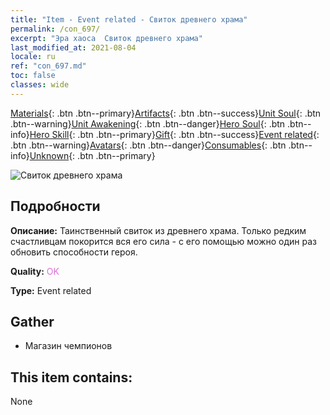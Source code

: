 ```yaml
---
title: "Item - Event related - Свиток древнего храма"
permalink: /con_697/
excerpt: "Эра хаоса  Свиток древнего храма"
last_modified_at: 2021-08-04
locale: ru
ref: "con_697.md"
toc: false
classes: wide
---
```

 [Materials](/ItemsRU/){: .btn .btn--primary}[Artifacts](/ItemsRU/Artifacts/){: .btn .btn--success}[Unit Soul](/ItemsRU/UnitSoul/){: .btn .btn--warning}[Unit Awakening](/ItemsRU/UnitAwakening/){: .btn .btn--danger}[Hero Soul](/ItemsRU/HeroSoul/){: .btn .btn--info}[Hero Skill](/ItemsRU/HeroSkill/){: .btn .btn--primary}[Gift](/ItemsRU/Gift/){: .btn .btn--success}[Event related](/ItemsRU/Events/){: .btn .btn--warning}[Avatars](/ItemsRU/Avatars/){: .btn .btn--danger}[Consumables](/ItemsRU/Consumables/){: .btn .btn--info}[Unknown](/ItemsRU/Unknown/){: .btn .btn--primary}

 ![Свиток древнего храма](/images/t/i_373.png)

## Подробности
 **Описание:** Таинственный свиток из древнего храма. Только редким счастливцам покорится вся его сила - с его помощью можно один раз обновить способности героя.

 **Quality:** <span style="color: #DA70D6">OK</span>

 **Type:** Event related

## Gather

*    Магазин чемпионов 

## This item contains:

  None

